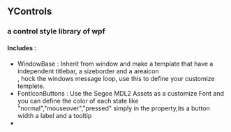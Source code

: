 ## YControls
### a control style library of wpf

#### Includes :
- WindowBase : Inherit from window and make a template that have a independent titlebar, a sizeborder and a areaicon  
  , hock the windows message loop, use this to define your customize templete.  
- FontIconButtons : Use the Segoe MDL2 Assets as a customize Font and you can define the color of each state like  
  "normal","mouseover","pressed" simply in the property,its a button width a label and a tooltip  
- 

